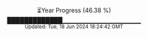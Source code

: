 <p align="center">
⏳Year Progress (46.38 %) <br>
█████████████▁▁▁▁▁▁▁▁▁▁▁▁▁▁▁▁▁ <br>
<sub>Updated: Tue, 18 Jun 2024 18:24:42 GMT</sub>
</p>

